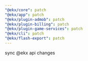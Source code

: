 ```yaml
---
"@ekx/core": patch
"@ekx/app": patch
"@ekx/plugin-admob": patch
"@ekx/plugin-billing": patch
"@ekx/plugin-game-services": patch
"@ekx/cli": patch
"@ekx/flash-export": patch
---
```


sync @ekx api changes
